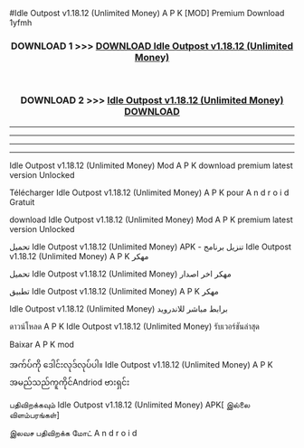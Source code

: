 #Idle Outpost  v1.18.12 (Unlimited Money) A P K [MOD] Premium Download 1yfmh



<div align="center">

<h3>DOWNLOAD 1 >>> <a href="https://teeasianyam.web.app?sq=Idle Outpost  v1.18.12 (Unlimited Money)">DOWNLOAD Idle Outpost  v1.18.12 (Unlimited Money) </a></h3><br>

<h3>DOWNLOAD 2 >>> <a href="https://teeasianyam.web.app?sq=Idle Outpost  v1.18.12 (Unlimited Money) ">Idle Outpost  v1.18.12 (Unlimited Money)  DOWNLOAD </a></h3>

</div>


----------------------------------------------------------

----------------------------------------------------------

----------------------------------------------------------

----------------------------------------------------------


Idle Outpost  v1.18.12 (Unlimited Money)  Mod A P K download premium latest version Unlocked

Télécharger Idle Outpost  v1.18.12 (Unlimited Money)  A P K pour A n d r o i d Gratuit

download Idle Outpost  v1.18.12 (Unlimited Money)  Mod A P K premium latest version Unlocked

تحميل Idle Outpost  v1.18.12 (Unlimited Money)  APK - تنزيل برنامج Idle Outpost  v1.18.12 (Unlimited Money)  A P K مهكر

تحميل Idle Outpost  v1.18.12 (Unlimited Money)  مهكر اخر اصدار

تطبيق Idle Outpost  v1.18.12 (Unlimited Money)  A P K مهكر

Idle Outpost  v1.18.12 (Unlimited Money)  برابط مباشر للاندرويد

ดาวน์โหลด A P K Idle Outpost  v1.18.12 (Unlimited Money)  รับเวอร์ชันล่าสุด

Baixar A P K mod

အက်ပ်ကို ဒေါင်းလုဒ်လုပ်ပါ။ Idle Outpost  v1.18.12 (Unlimited Money)  A P K အမည်သည်ကူကိုင်Andriod ဗားရှင်း

பதிவிறக்கவும் Idle Outpost  v1.18.12 (Unlimited Money)  APK[ இல்லை விளம்பரங்கள்] 
 
இலவச பதிவிறக்க மோட் A n d r o i d




